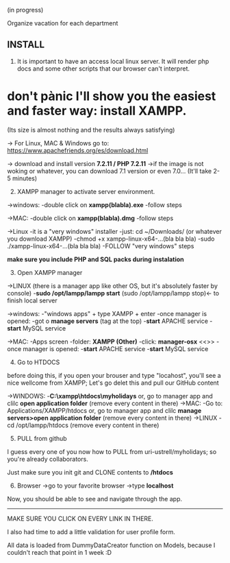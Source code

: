 
(in progress)

Organize vacation for each department


INSTALL
--------------

1. It is important to have an access local linux server. It will render php docs and some other scripts that our browser can't interpret.

# don't pànic I'll show you the easiest and faster way: install XAMPP.
(Its size is almost nothing and the results always satisfying)

-> For Linux, MAC & Windows go to: https://www.apachefriends.org/es/download.html

-> download and install version **7.2.11 / PHP 7.2.11**
	->if the image is not woking or whatever, you can download 7.1 version or even 7.0...
(It'll take 2-5 minutes)

2. XAMPP manager to activate server environment.

->windows:
	-double click on **xampp(blabla).exe**
	-follow steps

->MAC:
	-double click on **xampp(blabla).dmg**
	-follow steps

->Linux
	-it is a "very windows" installer
	-just: cd ~/Downloads/ (or whatever you download XAMPP)
	-chmod +x xampp-linux-x64-...(bla bla bla)
	-sudo ./xampp-linux-x64-...(bla bla bla)
	-FOLLOW "very windows" steps

**make sure you include PHP and SQL packs during instalation**


3. Open XAMPP manager

->LINUX
	(there is a manager app like other OS, but it's absolutely faster by console)
	-**sudo /opt/lampp/lampp start**
	(sudo /opt/lampp/lampp stop)<- to finish local server


->windows:
	-"windows apps" + type XAMPP + enter
	-once manager is opened: 
		-got o **manage servers** (tag at the top)
		-**start** APACHE service
		-**start** MySQL service 

->MAC:
	-Apps screen
	-folder: **XAMPP (Other)**
	-click: **manager-osx** <<<you can open it by cmd using this name>>>
	-once manager is opened: 
		-**start** APACHE service
		-**start** MySQL service 


4. Go to HTDOCS

before doing this, if you open your brouser and type "locahost", you'll see a nice wellcome from XAMPP;
Let's go delet this and pull our GitHub content

->WINDOWS:
	-**C:\xampp\htdocs\myholidays**
	or, go to manager app and clilc **open application folder**
		(remove every content in there)
->MAC:
	-Go to: Applications/XAMPP/htdocs
		or, go to manager app and clilc **manage servers>open application folder**
		(remove every content in there)
->LINUX
	-cd /opt/lampp/htdocs
		(remove every content in there)

5. PULL from github

I guess every one of you now how to PULL from uri-ustrell/myholidays; so you're already collaborators.

Just make sure you init git and CLONE contents to **/htdocs**

6. Browser
->go to your favorite browser
->type **localhost**

Now, you should be able to see and navigate through the app.

-----------------------

MAKE SURE YOU CLICK ON EVERY LINK IN THERE. 

I also had time to add a little validation for user profile form. 

All data is loaded from DummyDataCreator function on Models, because I couldn't reach that point in 1 week :D